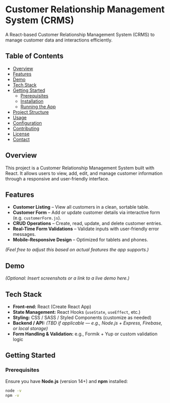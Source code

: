 # Customer Relationship Management System (CRMS)

A React-based Customer Relationship Management System (CRMS) to manage customer data and interactions efficiently.

## Table of Contents

- [Overview](#overview)  
- [Features](#features)  
- [Demo](#demo)  
- [Tech Stack](#tech-stack)  
- [Getting Started](#getting-started)  
  - [Prerequisites](#prerequisites)  
  - [Installation](#installation)  
  - [Running the App](#running-the-app)  
- [Project Structure](#project-structure)  
- [Usage](#usage)  
- [Configuration](#configuration)  
- [Contributing](#contributing)  
- [License](#license)  
- [Contact](#contact)  

## Overview

This project is a Customer Relationship Management System built with React. It allows users to view, add, edit, and manage customer information through a responsive and user-friendly interface.

## Features

- **Customer Listing** – View all customers in a clean, sortable table.  
- **Customer Form** – Add or update customer details via interactive form (e.g. `customerForm.js`).  
- **CRUD Operations** – Create, read, update, and delete customer entries.  
- **Real-Time Form Validations** – Validate inputs with user-friendly error messages.  
- **Mobile-Responsive Design** – Optimized for tablets and phones.  

*(Feel free to adjust this based on actual features the app supports.)*

## Demo

*(Optional: Insert screenshots or a link to a live demo here.)*

## Tech Stack

- **Front-end:** React (Create React App)  
- **State Management:** React Hooks (`useState`, `useEffect`, etc.)  
- **Styling:** CSS / SASS / Styled Components (customize as needed)  
- **Backend / API:** *(TBD if applicable — e.g., Node.js + Express, Firebase, or local storage)*  
- **Form Handling & Validation:** e.g., Formik + Yup or custom validation logic  

## Getting Started

### Prerequisites

Ensure you have **Node.js** (version 14+) and **npm** installed:

```bash
node -v
npm -v
